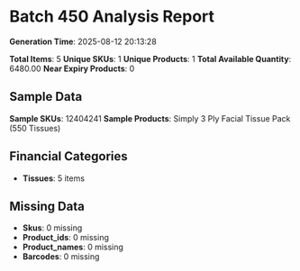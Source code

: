 # Batch 450 Analysis Report

**Generation Time**: 2025-08-12 20:13:28

**Total Items**: 5
**Unique SKUs**: 1
**Unique Products**: 1
**Total Available Quantity**: 6480.00
**Near Expiry Products**: 0

## Sample Data
**Sample SKUs**: 12404241
**Sample Products**: Simply 3 Ply Facial Tissue Pack (550 Tissues)

## Financial Categories
- **Tissues**: 5 items

## Missing Data
- **Skus**: 0 missing
- **Product_ids**: 0 missing
- **Product_names**: 0 missing
- **Barcodes**: 0 missing
